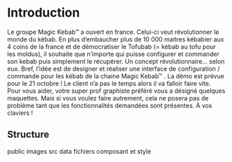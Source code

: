 # Introduction
Le groupe Magic Kebab™ a ouvert en france. Celui-ci veut révolutionner le monde du 
kébab. En plus d’embaucher plus de 10 000 maitres kébabier aux 4 coins de la france et 
de démocratiser le Tofubab (= kébab au tofu pour les moldus), il souhaite que n’importe 
qui puisse configurer et commander son kebab puis simplement le récupérer.
Un concept révolutionnaire… selon eux.
Bref, l’idée est de designer et réaliser une interface de configuration / commande pour 
les kébab de la chaine Magic Kebab™ . La démo est prévue pour le 21 octobre ! Le 
client n’a pas le temps alors il va falloir faire vite.
Pour vous aider, votre super prof graphiste préféré vous a désigné quelques maquettes. 
Mais si vous voulez faire autrement, cela ne posera pas de problème tant que les 
fonctionnalités demandées sont présentes.
À vos claviers !



## Structure


public
images
src
data
fichiers composant et style 